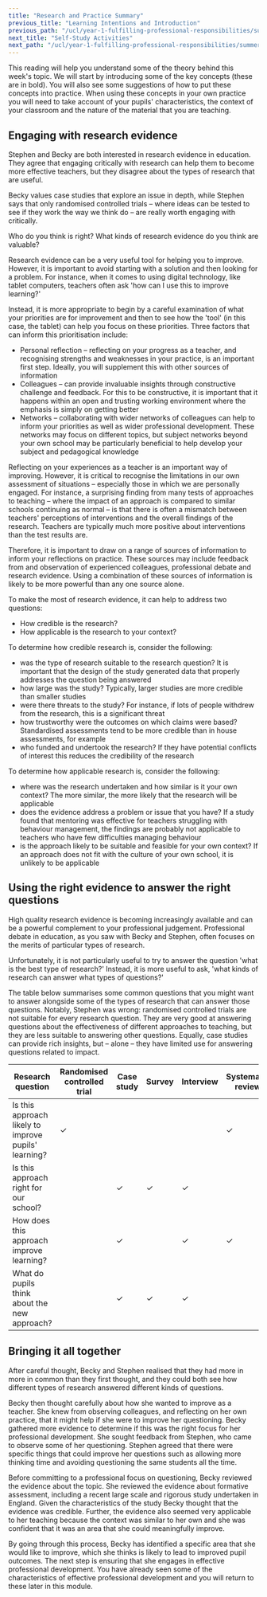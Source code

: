 ```yaml
---
title: "Research and Practice Summary"
previous_title: "Learning Intentions and Introduction"
previous_path: "/ucl/year-1-fulfilling-professional-responsibilities/summer-week-3-ect-learning-intentions-and-introduction"
next_title: "Self-Study Activities"
next_path: "/ucl/year-1-fulfilling-professional-responsibilities/summer-week-3-ect-self-study-activities"
---
```


This reading will help you understand some of the theory behind this week's topic. We will start by introducing some of the key concepts (these are in bold). You will also see some suggestions of how to put these concepts into practice. When using these concepts in your own practice you will need to take account of your pupils' characteristics, the context of your classroom and the nature of the material that you are teaching.

## Engaging with research evidence

Stephen and Becky are both interested in research evidence in education. They agree that engaging critically with research can help them to become more effective teachers, but they disagree about the types of research that are useful.

Becky values case studies that explore an issue in depth, while Stephen says that only randomised controlled trials – where ideas can be tested to see if they work the way we think do – are really worth engaging with critically.

Who do you think is right? What kinds of research evidence do you think are valuable?

Research evidence can be a very useful tool for helping you to improve. However, it is important to avoid starting with a solution and then looking for a problem. For instance, when it comes to using digital technology, like tablet computers, teachers often ask 'how can I use this to improve learning?'

Instead, it is more appropriate to begin by a careful examination of what your priorities are for improvement and then to see how the 'tool' (in this case, the tablet) can help you focus on these priorities. Three factors that can inform this prioritisation include:

- Personal reflection – reflecting on your progress as a teacher, and recognising strengths and weaknesses in your practice, is an important first step. Ideally, you will supplement this with other sources of information
- Colleagues – can provide invaluable insights through constructive challenge and feedback. For this to be constructive, it is important that it happens within an open and trusting working environment where the emphasis is simply on getting better
- Networks – collaborating with wider networks of colleagues can help to inform your priorities as well as wider professional development. These networks may focus on different topics, but subject networks beyond your own school may be particularly beneficial to help develop your subject and pedagogical knowledge

Reflecting on your experiences as a teacher is an important way of improving. However, it is critical to recognise the limitations in our own assessment of situations – especially those in which we are personally engaged. For instance, a surprising finding from many tests of approaches to teaching – where the impact of an approach is compared to similar schools continuing as normal – is that there is often a mismatch between teachers' perceptions of interventions and the overall findings of the research. Teachers are typically much more positive about interventions than the test results are.

Therefore, it is important to draw on a range of sources of information to inform your reflections on practice. These sources may include feedback from and observation of experienced colleagues, professional debate and research evidence. Using a combination of these sources of information is likely to be more powerful than any one source alone.

To make the most of research evidence, it can help to address two questions:

- How credible is the research?
- How applicable is the research to your context?

To determine how credible research is, consider the following:

- was the type of research suitable to the research question? It is important that the design of the study generated data that properly addresses the question being answered
- how large was the study? Typically, larger studies are more credible than smaller studies
- were there threats to the study? For instance, if lots of people withdrew from the research, this is a significant threat
- how trustworthy were the outcomes on which claims were based? Standardised assessments tend to be more credible than in house assessments, for example
- who funded and undertook the research? If they have potential conflicts of interest this reduces the credibility of the research

To determine how applicable research is, consider the following:

- where was the research undertaken and how similar is it your own context? The more similar, the more likely that the research will be applicable
- does the evidence address a problem or issue that you have? If a study found that mentoring was effective for teachers struggling with behaviour management, the findings are probably not applicable to teachers who have few difficulties managing behaviour
- is the approach likely to be suitable and feasible for your own context? If an approach does not fit with the culture of your own school, it is unlikely to be applicable

## Using the right evidence to answer the right questions

High quality research evidence is becoming increasingly available and can be a powerful complement to your professional judgement. Professional debate in education, as you saw with Becky and Stephen, often focuses on the merits of particular types of research.

Unfortunately, it is not particularly useful to try to answer the question 'what is the best type of research?' Instead, it is more useful to ask, 'what kinds of research can answer what types of questions?'

The table below summarises some common questions that you might want to answer alongside some of the types of research that can answer those questions. Notably, Stephen was wrong: randomised controlled trials are not suitable for every research question. They are very good at answering questions about the effectiveness of different approaches to teaching, but they are less suitable to answering other questions. Equally, case studies can provide rich insights, but – alone – they have limited use for answering questions related to impact.

| Research question                                    | Randomised controlled trial | Case study | Survey | Interview | Systematic review |
| ---------------------------------------------------- | --------------------------- | ---------- | ------ | --------- | ----------------- |
| Is this approach likely to improve pupils' learning? | ✓                           |            |        |           | ✓                 |
| Is this approach right for our school?               |                             | ✓          | ✓      | ✓         |                   |
| How does this approach improve learning?             |                             | ✓          |        | ✓         | ✓                 |
| What do pupils think about the new approach?         |                             | ✓          | ✓      | ✓         |                   |

## Bringing it all together

After careful thought, Becky and Stephen realised that they had more in more in common than they first thought, and they could both see how different types of research answered different kinds of questions.

Becky then thought carefully about how she wanted to improve as a teacher. She knew from observing colleagues, and reflecting on her own practice, that it might help if she were to improve her questioning. Becky gathered more evidence to determine if this was the right focus for her professional development. She sought feedback from Stephen, who came to observe some of her questioning. Stephen agreed that there were specific things that could improve her questions such as allowing more thinking time and avoiding questioning the same students all the time.

Before committing to a professional focus on questioning, Becky reviewed the evidence about the topic. She reviewed the evidence about formative assessment, including a recent large scale and rigorous study undertaken in England. Given the characteristics of the study Becky thought that the evidence was credible. Further, the evidence also seemed very applicable to her teaching because the context was similar to her own and she was confident that it was an area that she could meaningfully improve.

By going through this process, Becky has identified a specific area that she would like to improve, which she thinks is likely to lead to improved pupil outcomes. The next step is ensuring that she engages in effective professional development. You have already seen some of the characteristics of effective professional development and you will return to these later in this module.
